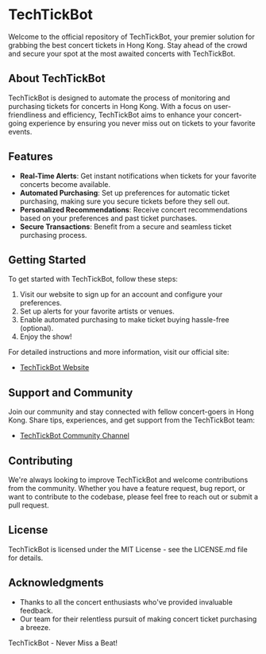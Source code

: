 # TechTickBot

Welcome to the official repository of TechTickBot, your premier solution for grabbing the best concert tickets in Hong Kong. Stay ahead of the crowd and secure your spot at the most awaited concerts with TechTickBot.

## About TechTickBot

TechTickBot is designed to automate the process of monitoring and purchasing tickets for concerts in Hong Kong. With a focus on user-friendliness and efficiency, TechTickBot aims to enhance your concert-going experience by ensuring you never miss out on tickets to your favorite events.

## Features

- **Real-Time Alerts**: Get instant notifications when tickets for your favorite concerts become available.
- **Automated Purchasing**: Set up preferences for automatic ticket purchasing, making sure you secure tickets before they sell out.
- **Personalized Recommendations**: Receive concert recommendations based on your preferences and past ticket purchases.
- **Secure Transactions**: Benefit from a secure and seamless ticket purchasing process.

## Getting Started

To get started with TechTickBot, follow these steps:

1. Visit our website to sign up for an account and configure your preferences.
2. Set up alerts for your favorite artists or venues.
3. Enable automated purchasing to make ticket buying hassle-free (optional).
4. Enjoy the show!

For detailed instructions and more information, visit our official site:

- [TechTickBot Website](https://sites.google.com/view/techtickbothk/)

## Support and Community

Join our community and stay connected with fellow concert-goers in Hong Kong. Share tips, experiences, and get support from the TechTickBot team:

- [TechTickBot Community Channel](https://t.me/techtickbot_channel)

## Contributing

We're always looking to improve TechTickBot and welcome contributions from the community. Whether you have a feature request, bug report, or want to contribute to the codebase, please feel free to reach out or submit a pull request.

## License

TechTickBot is licensed under the MIT License - see the LICENSE.md file for details.

## Acknowledgments

- Thanks to all the concert enthusiasts who've provided invaluable feedback.
- Our team for their relentless pursuit of making concert ticket purchasing a breeze.

TechTickBot - Never Miss a Beat!
